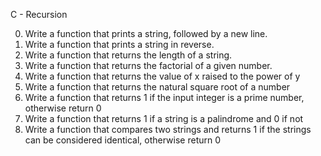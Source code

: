 C - Recursion

0. Write a function that prints a string, followed by a new line.
1. Write a function that prints a string in reverse.
2. Write a function that returns the length of a string.
3. Write a function that returns the factorial of a given number.
4. Write a function that returns the value of x raised to the power of y
5. Write a function that returns the natural square root of a number
6. Write a function that returns 1 if the input integer is a prime number, otherwise return 0
7. Write a function that returns 1 if a string is a palindrome and 0 if not
8. Write a function that compares two strings and returns 1 if the strings can be considered identical, otherwise return 0

